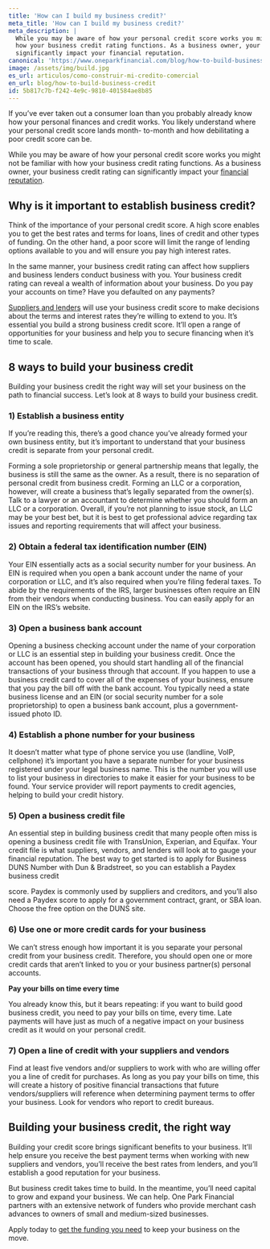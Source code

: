 ```yaml
---
title: 'How can I build my business credit?'
meta_title: 'How can I build my business credit?'
meta_description: |
  While you may be aware of how your personal credit score works you might not be familiar with
  how your business credit rating functions. As a business owner, your business credit rating can
  significantly impact your financial reputation.
canonical: 'https://www.oneparkfinancial.com/blog/how-to-build-business-credit'
image: /assets/img/build.jpg
es_url: articulos/como-construir-mi-credito-comercial
en_url: blog/how-to-build-business-credit
id: 5b817c7b-f242-4e9c-9810-401584ae8b85
---
```

If you’ve ever taken out a consumer loan than you probably already know how your personal
finances and credit works. You likely understand where your personal credit score lands month-
to-month and how debilitating a poor credit score can be.

While you may be aware of how your personal credit score works you might not be familiar with
how your business credit rating functions. As a business owner, your business credit rating can
significantly impact your [financial reputation](https://www.oneparkfinancial.com/blog/business-owners-overcome-biggest-financial-challenges).

## Why is it important to establish business credit?

Think of the importance of your personal credit score. A high score enables you to get the best
rates and terms for loans, lines of credit and other types of funding. On the other hand, a poor
score will limit the range of lending options available to you and will ensure you pay high
interest rates.

In the same manner, your business credit rating can affect how suppliers and business lenders
conduct business with you. Your business credit rating can reveal a wealth of information about
your business. Do you pay your accounts on time? Have you defaulted on any payments?

[Suppliers and lenders](https://www.oneparkfinancial.com/) will use your business credit score to make decisions about the terms and
interest rates they’re willing to extend to you. It’s essential you build a strong business credit
score. It’ll open a range of opportunities for your business and help you to secure financing when
it’s time to scale.

## 8 ways to build your business credit

Building your business credit the right way will set your business on the path to financial
success. Let’s look at 8 ways to build your business credit.

### 1) Establish a business entity

If you’re reading this, there’s a good chance you’ve already formed your own business entity,
but it’s important to understand that your business credit is separate from your personal credit.

Forming a sole proprietorship or general partnership means that legally, the business is still the
same as the owner. As a result, there is no separation of personal credit from business credit.
Forming an LLC or a corporation, however, will create a business that’s legally separated from
the owner(s). Talk to a lawyer or an accountant to determine whether you should form an LLC or
a corporation. Overall, if you’re not planning to issue stock, an LLC may be your best bet, but it
is best to get professional advice regarding tax issues and reporting requirements that will affect
your business.

### 2) Obtain a federal tax identification number (EIN)

Your EIN essentially acts as a social security number for your business. An EIN is required
when you open a bank account under the name of your corporation or LLC, and it’s also required
when you’re filing federal taxes. To abide by the requirements of the IRS, larger businesses often
require an EIN from their vendors when conducting business. You can easily apply for an EIN
on the IRS’s website.

### 3) Open a business bank account

Opening a business checking account under the name of your corporation or LLC is an essential
step in building your business credit. Once the account has been opened, you should start
handling all of the financial transactions of your business through that account. If you happen to
use a business credit card to cover all of the expenses of your business, ensure that you pay the
bill off with the bank account. You typically need a state business license and an EIN (or social
security number for a sole proprietorship) to open a business bank account, plus a government-
issued photo ID.

### 4) Establish a phone number for your business

It doesn’t matter what type of phone service you use (landline, VoIP, cellphone) it’s important
you have a separate number for your business registered under your legal business name. This is
the number you will use to list your business in directories to make it easier for your business to
be found. Your service provider will report payments to credit agencies, helping to build your
credit history.

### 5) Open a business credit file

An essential step in building business credit that many people often miss is opening a business
credit file with TransUnion, Experian, and Equifax. Your credit file is what suppliers, vendors,
and lenders will look at to gauge your financial reputation. The best way to get started is to apply
for Business DUNS Number with Dun &amp; Bradstreet, so you can establish a Paydex business credit

score. Paydex is commonly used by suppliers and creditors, and you’ll also need a Paydex score to
apply for a government contract, grant, or SBA loan. Choose the free option on the DUNS site.

### 6) Use one or more credit cards for your business

We can’t stress enough how important it is you separate your personal credit from your business
credit. Therefore, you should open one or more credit cards that aren’t linked to you or your
business partner(s) personal accounts.

**Pay your bills on time every time**

You already know this, but it bears repeating: if you want to build good business credit, you need
to pay your bills on time, every time. Late payments will have just as much of a negative impact
on your business credit as it would on your personal credit.

### 7) Open a line of credit with your suppliers and vendors

Find at least five vendors and/or suppliers to work with who are willing offer you a line of credit
for purchases. As long as you pay your bills on time, this will create a history of positive
financial transactions that future vendors/suppliers will reference when determining payment
terms to offer your business. Look for vendors who report to credit bureaus.

## Building your business credit, the right way

Building your credit score brings significant benefits to your business. It’ll help ensure you
receive the best payment terms when working with new suppliers and vendors, you’ll receive the
best rates from lenders, and you’ll establish a good reputation for your business.

But business credit takes time to build. In the meantime, you’ll need capital to grow and expand
your business. We can help. One Park Financial partners with an extensive network of funders
who provide merchant cash advances to owners of small and medium-sized businesses.

Apply today to [get the funding you need](https://www.oneparkfinancial.com/pre-qualification) to keep your business on the move.